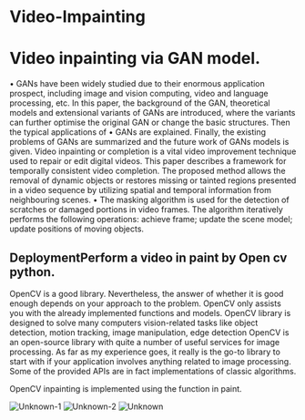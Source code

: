 # Video-Impainting


# Video inpainting via GAN model.
•	GANs have been widely studied due to their enormous application prospect, 
including image and vision computing, video and language processing, etc. In 
this paper, the background of the GAN, theoretical models and extensional 
variants of GANs are introduced, where the variants can further optimise the 
original GAN or change the basic structures. Then the typical applications of 
•	GANs are explained. Finally, the existing problems of GANs are summarized and 
the future work of GANs models is given. Video inpainting or completion is a vital video improvement technique used to repair or edit digital videos. This paper describes a framework for temporally consistent video completion. The proposed method allows the removal of 
dynamic objects or restores missing or tainted regions presented in a video 
sequence by utilizing spatial and temporal information from neighbouring scenes. 
•	The masking algorithm is used for the detection of scratches or damaged portions 
in video frames. The algorithm iteratively performs the following operations: achieve frame; update the scene model; update positions of moving objects.



## DeploymentPerform a video in paint by Open cv python.


OpenCV is a good library. Nevertheless, the answer of whether it is good enough depends on your approach to the problem. OpenCV only assists you with the already implemented functions and models. OpenCV library is designed to solve many computers vision-related tasks like object detection, motion tracking, image manipulation, edge detection
 OpenCV is an open-source library with quite a number of useful services for image processing. As far as my experience goes, it really is the go-to library to start with if your application involves anything related to image processing. Some of the provided APIs are in fact implementations of classic algorithms.

OpenCV inpainting is implemented using the function in paint.


![Unknown-1](https://user-images.githubusercontent.com/85448730/208756854-7f40eee2-5130-4872-adaa-195db7456afb.png)
![Unknown-2](https://user-images.githubusercontent.com/85448730/208756863-fac8c34f-81c2-4930-8e08-618917d9dafa.png)
![Unknown](https://user-images.githubusercontent.com/85448730/208756864-9584e80b-39e1-4798-9c70-687cdcf90e2d.png)


